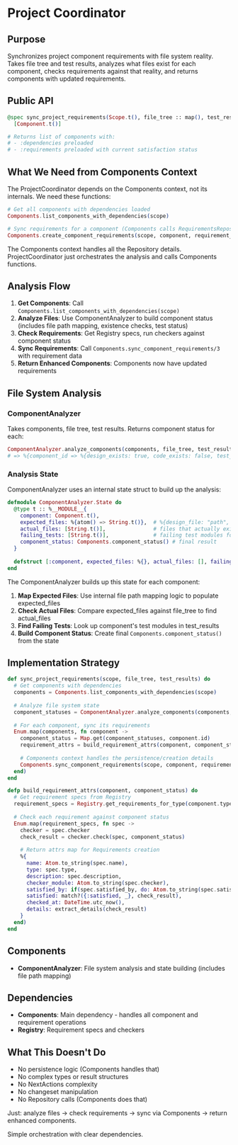 # Project Coordinator

## Purpose
Synchronizes project component requirements with file system reality. Takes file tree and test results, analyzes what files exist for each component, checks requirements against that reality, and returns components with updated requirements.

## Public API

```elixir
@spec sync_project_requirements(Scope.t(), file_tree :: map(), test_results :: map()) :: 
  [Component.t()]

# Returns list of components with:
# - :dependencies preloaded 
# - :requirements preloaded with current satisfaction status
```

## What We Need from Components Context

The ProjectCoordinator depends on the Components context, not its internals. We need these functions:

```elixir
# Get all components with dependencies loaded
Components.list_components_with_dependencies(scope)

# Sync requirements for a component (Components calls RequirementsRepository)
Components.create_component_requirements(scope, component, requirement_attrs_list)
```

The Components context handles all the Repository details. ProjectCoordinator just orchestrates the analysis and calls Components functions.

## Analysis Flow

1. **Get Components**: Call `Components.list_components_with_dependencies(scope)`
2. **Analyze Files**: Use ComponentAnalyzer to build component status (includes file path mapping, existence checks, test status)
3. **Check Requirements**: Get Registry specs, run checkers against component status
4. **Sync Requirements**: Call `Components.sync_component_requirements/3` with requirement data
5. **Return Enhanced Components**: Components now have updated requirements

## File System Analysis

### ComponentAnalyzer
Takes components, file tree, test results. Returns component status for each:
```elixir
ComponentAnalyzer.analyze_components(components, file_tree, test_results)
# => %{component_id => %{design_exists: true, code_exists: false, test_exists: false, test_status: :not_run}}
```

### Analysis State
ComponentAnalyzer uses an internal state struct to build up the analysis:

```elixir
defmodule ComponentAnalyzer.State do
  @type t :: %__MODULE__{
    component: Component.t(),
    expected_files: %{atom() => String.t()},  # %{design_file: "path", code_file: "path", test_file: "path"}
    actual_files: [String.t()],               # files that actually exist from expected
    failing_tests: [String.t()],              # failing test modules for this component
    component_status: Components.component_status() # final result
  }
  
  defstruct [:component, expected_files: %{}, actual_files: [], failing_tests: [], component_status: %{}]
end
```

The ComponentAnalyzer builds up this state for each component:
1. **Map Expected Files**: Use internal file path mapping logic to populate expected_files
2. **Check Actual Files**: Compare expected_files against file_tree to find actual_files
3. **Find Failing Tests**: Look up component's test modules in test_results
4. **Build Component Status**: Create final `Components.component_status()` from the state

## Implementation Strategy

```elixir
def sync_project_requirements(scope, file_tree, test_results) do
  # Get components with dependencies
  components = Components.list_components_with_dependencies(scope)
  
  # Analyze file system state
  component_statuses = ComponentAnalyzer.analyze_components(components, file_tree, test_results)
  
  # For each component, sync its requirements
  Enum.map(components, fn component ->
    component_status = Map.get(component_statuses, component.id)
    requirement_attrs = build_requirement_attrs(component, component_status)
    
    # Components context handles the persistence/creation details
    Components.sync_component_requirements(scope, component, requirement_attrs)
  end)
end

defp build_requirement_attrs(component, component_status) do
  # Get requirement specs from Registry
  requirement_specs = Registry.get_requirements_for_type(component.type)
  
  # Check each requirement against component status
  Enum.map(requirement_specs, fn spec ->
    checker = spec.checker
    check_result = checker.check(spec, component_status)
    
    # Return attrs map for Requirements creation
    %{
      name: Atom.to_string(spec.name),
      type: spec.type,
      description: spec.description,
      checker_module: Atom.to_string(spec.checker),
      satisfied_by: if(spec.satisfied_by, do: Atom.to_string(spec.satisfied_by)),
      satisfied: match?({:satisfied, _}, check_result),
      checked_at: DateTime.utc_now(),
      details: extract_details(check_result)
    }
  end)
end
```

## Components

- **ComponentAnalyzer**: File system analysis and state building (includes file path mapping)

## Dependencies

- **Components**: Main dependency - handles all component and requirement operations
- **Registry**: Requirement specs and checkers

## What This Doesn't Do

- No persistence logic (Components handles that)
- No complex types or result structures  
- No NextActions complexity
- No changeset manipulation
- No Repository calls (Components does that)

Just: analyze files → check requirements → sync via Components → return enhanced components.

Simple orchestration with clear dependencies.
